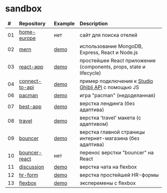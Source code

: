 # sandbox

<table>
  <thead>
    <tr>
      <td><b>#</b></td>
      <td><b>Repository</b></td>
      <td><b>Example</b></td>
      <td><b>Description</b></td>
    </tr>
  </thead>
  <tbody>
     <tr>
      <td>01</td>
      <td><a href="https://github.com/yurifyodorov/home-europe" target="_blank">home-europe</a></td>
      <td>нет</td>
      <td>сайт для поиска отелей</td>
    </tr>
    <tr>
      <td>02</td>
      <td><a href="https://github.com/yurifyodorov/mern" target="_blank">mern</a></td>
      <td><a href="https://mern-start-template.herokuapp.com/" target="_blank">demo</a></td>
      <td>использование MongoDB, Express, React и Node.js</td>
    </tr>
    <tr>
      <td>03</td>
      <td><a href="https://github.com/yurifyodorov/react-app/tree/master" target="_blank">react-app</a></td>
      <td><a href="https://yurifyodorov.github.io/react-app/" target="_blank">demo</a></td>
      <td>простейшее React приложение (components, props, state и lifecycle)</td>
    </tr>
    <tr>
      <td>04</td>
      <td><a href="https://github.com/yurifyodorov/sandbox/tree/master/connect-to-api" target="_blank">connect-to-api</a></td>
      <td><a href="https://yurifyodorov.github.io/sandbox/connect-to-api/" target="_blank">demo</a></td>
      <td>пример подключения к <a href="https://ghibliapi.herokuapp.com/#tag/Films" target="_blank">Studio Ghibli API</a> с помощью JS</td>
    </tr>
    <tr>
      <td>06</td>
      <td><a href="https://github.com/yurifyodorov/sandbox/tree/master/pacman" target="_blank">pacman</a></td>
      <td><a href="https://yurifyodorov.github.io/sandbox/pacman/" target="_blank">demo</a></td>
      <td>игра "pacman" (недоделанная)</td>
    </tr>
    <tr>
      <td>07</td>
      <td><a href="https://github.com/yurifyodorov/sandbox/tree/master/best-app" target="_blank">best-app</a></td>
      <td><a href="https://yurifyodorov.github.io/sandbox/best-app/" target="_blank">demo</a></td>
      <td>верстка лендинга (без адаптива)</td>
    </tr>
    <tr>
      <td>08</td>
      <td><a href="https://github.com/yurifyodorov/sandbox/tree/master/travel" target="_blank">travel</a></td>
      <td><a href="https://yurifyodorov.github.io/sandbox/travel/" target="_blank">demo</a></td>
      <td>верстка 'travel' макета (с адаптивом)</td>
    </tr>
    <tr>
      <td>09</td>
      <td><a href="https://github.com/yurifyodorov/sandbox/tree/master/bouncer" target="_blank">bouncer</a></td>
      <td><a href="https://yurifyodorov.github.io/sandbox/bouncer/" target="_blank">demo</a></td>
      <td>верстка главной страницы интернет-магазина (без адаптива)</td>
    </tr>
    <tr>
      <td>10</td>
      <td><a href="https://github.com/yurifyodorov/bouncer-react/tree/master" target="_blank">bouncer-react</a></td>
      <td>нет</td>
      <td>перенос верстки "bouncer" на React</td>
    </tr>
    <tr>
      <td>11</td>
      <td><a href="https://github.com/yurifyodorov/sandbox/tree/master/discussion" target="_blank">discussion</a></td>
      <td><a href="https://yurifyodorov.github.io/sandbox/discussion/" target="_blank">demo</a></td>
      <td>верстка чата на flexbox</td>
    </tr>
    <tr>
      <td>12</td>
      <td><a href="https://github.com/yurifyodorov/sandbox/tree/master/hr-form" target="_blank">hr-form</a></td>
      <td><a href="https://yurifyodorov.github.io/sandbox/hr-form/" target="_blank">demo</a></td>
      <td>верстка простейшей HR-формы</td>
    </tr>
    <tr>
      <td>13</td>
      <td><a href="https://github.com/yurifyodorov/sandbox/tree/master/flexbox" target="_blank">flexbox</a></td>
      <td><a href="https://yurifyodorov.github.io/sandbox/flexbox/" target="_blank">demo</a></td>
      <td>эксперемены с flexbox</td>
    </tr>
  </tbody>
</table>
